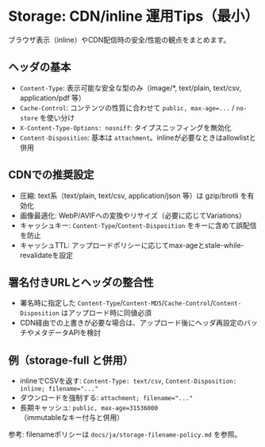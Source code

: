 # Storage: CDN/inline 運用Tips（最小）

ブラウザ表示（inline）やCDN配信時の安全/性能の観点をまとめます。

## ヘッダの基本
- `Content-Type`: 表示可能な安全な型のみ（image/*, text/plain, text/csv, application/pdf 等）
- `Cache-Control`: コンテンツの性質に合わせて `public, max-age=...` / `no-store` を使い分け
- `X-Content-Type-Options: nosniff`: タイプスニッフィングを無効化
- `Content-Disposition`: 基本は `attachment`。inlineが必要なときはallowlistと併用

## CDNでの推奨設定
- 圧縮: text系（text/plain, text/csv, application/json 等）は gzip/brotli を有効化
- 画像最適化: WebP/AVIFへの変換やリサイズ（必要に応じてVariations）
- キャッシュキー: `Content-Type`/`Content-Disposition` をキーに含めて誤配信を防止
- キャッシュTTL: アップロードポリシーに応じてmax-ageとstale-while-revalidateを設定

## 署名付きURLとヘッダの整合性
- 署名時に指定した `Content-Type`/`Content-MD5`/`Cache-Control`/`Content-Disposition` はアップロード時に同値必須
- CDN経由での上書きが必要な場合は、アップロード後にヘッダ再設定のバッチやメタデータAPIを検討

## 例（storage-full と併用）
- inlineでCSVを返す: `Content-Type: text/csv`, `Content-Disposition: inline; filename="..."`
- ダウンロードを強制する: `attachment; filename="..."`
- 長期キャッシュ: `public, max-age=31536000`（immutableなキー付与と併用）

参考: filenameポリシーは `docs/ja/storage-filename-policy.md` を参照。
